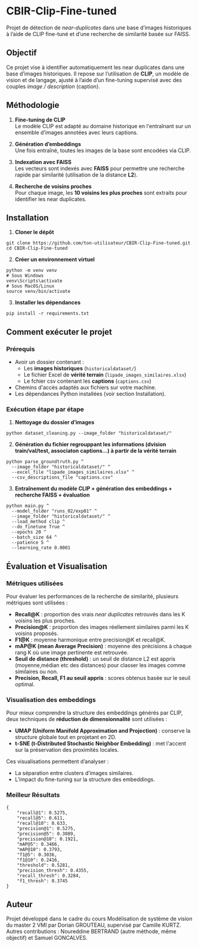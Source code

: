 # CBIR-Clip-Fine-tuned
Projet de détection de *near-duplicates* dans une base d’images historiques à l’aide de CLIP fine-tuné et d’une recherche de similarité basée sur FAISS.

## Objectif

Ce projet vise à identifier automatiquement les near duplicates dans une base d’images historiques. Il repose sur l’utilisation de **CLIP**, un modèle de vision et de langage, ajusté à l’aide d’un fine-tuning supervisé avec des couples *image / description* (caption).

## Méthodologie

1. **Fine-tuning de CLIP**  
   Le modèle CLIP est adapté au domaine historique en l'entraînant sur un ensemble d’images annotées avec leurs captions.

2. **Génération d’embeddings**  
   Une fois entraîné, toutes les images de la base sont encodées via CLIP.

3. **Indexation avec FAISS**  
   Les vecteurs sont indexés avec **FAISS** pour permettre une recherche rapide par similarité (utilisation de la distance **L2**).

4. **Recherche de voisins proches**  
   Pour chaque image, les **10 voisins les plus proches** sont extraits pour identifier les near duplicates.

## Installation

1. **Cloner le dépôt**

```
git clone https://github.com/ton-utilisateur/CBIR-Clip-Fine-tuned.git
cd CBIR-Clip-Fine-tuned
````

2. **Créer un environnement virtuel**

```
python -m venv venv
# Sous Windows
venv\Scripts\activate
# Sous MacOS/Linux
source venv/bin/activate
```

3. **Installer les dépendances**

```
pip install -r requirements.txt
```

## Comment exécuter le projet

### Prérequis

- Avoir un dossier contenant :
  - Les **images historiques** (`historicaldataset/`)
  - Le fichier Excel de **vérité terrain** (`lipade_images_similaires.xlsx`)
  - Le fchier csv contenant les **captions** (`captions.csv`)
- Chemins d'accès adaptés aux fichiers sur votre machine.
- Les dépendances Python installées (voir section Installation).

### Exécution étape par étape

1. **Nettoyage du dossier d’images**

```
python dataset_cleaning.py --image_folder "historicaldataset/"
````

2. **Génération du fichier regrouppant les informations (dvision train/val/test, associaton captions...) à partir de la vérité terrain**

```
python parse_groundtruth.py ^
  --image_folder "historicaldataset/" ^
  --excel_file "lipade_images_similaires.xlsx" ^
  --csv_descriptions_file "captions.csv"
```

3. **Entraînement du modèle CLIP + génération des embeddings + recherche FAISS + évaluation**

```
python main.py ^
  --model_folder "runs_02/exp01" ^
  --image_folder "historicaldataset/" ^
  --load_method clip ^
  --do_finetune True ^
  --epochs 20 ^
  --batch_size 64 ^
  --patience 5 ^
  --learning_rate 0.0001
```


## Évaluation et Visualisation

### Métriques utilisées

Pour évaluer les performances de la recherche de similarité, plusieurs métriques sont utilisées :

* **Recall\@K** : proportion des vrais *near duplicates* retrouvés dans les K voisins les plus proches.
* **Precision\@K** : proportion des images réellement similaires parmi les K voisins proposés.
* **F1\@K** : moyenne harmonique entre precision\@K et recall\@K.
* **mAP\@K (mean Average Precision)** : moyenne des précisions à chaque rang K où une image pertinente est retrouvée.
* **Seuil de distance (threshold)** : un seuil de distance L2 est appris (moyenne,médian etc des distances) pour classer les images comme similaires ou non.
* **Precision, Recall, F1 au seuil appris** : scores obtenus basée sur le seuil optimal.

### Visualisation des embeddings

Pour mieux comprendre la structure des embeddings générés par CLIP, deux techniques de **réduction de dimensionnalité** sont utilisées :

* **UMAP (Uniform Manifold Approximation and Projection)** : conserve la structure globale tout en projetant en 2D.
* **t-SNE (t-Distributed Stochastic Neighbor Embedding)** : met l'accent sur la préservation des proximités locales.

Ces visualisations permettent d’analyser :

* La séparation entre clusters d’images similaires.
* L’impact du fine-tuning sur la structure des embeddings.

### Meilleur Résultats

```
{
    "recall@1": 0.5275,
    "recall@5": 0.611,
    "recall@10": 0.633,
    "precision@1": 0.5275,
    "precision@5": 0.3089,
    "precision@10": 0.1921,
    "mAP@5": 0.3466,
    "mAP@10": 0.3793,
    "f1@5": 0.3036,
    "f1@10": 0.2416,
    "threshold": 0.5281,
    "precision_thresh": 0.4355,
    "recall_thresh": 0.3284,
    "f1_thresh": 0.3745
}
```

## Auteur

Projet développé dans le cadre du cours Modélisation de système de vision du master 2 VMI par Dorian GROUTEAU, supervisé par Camille KURTZ.
Autres contributions : Noureddine BERTRAND (autre méthode, même objectif) et Samuel GONCALVES.
